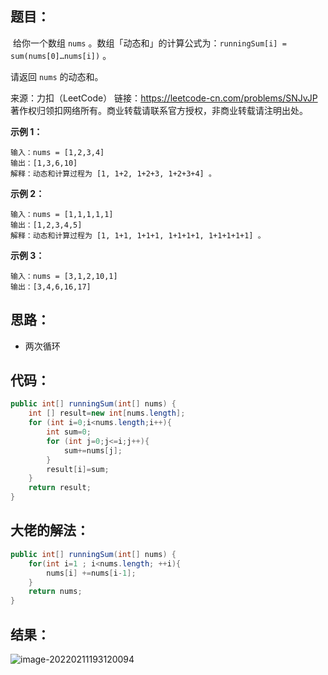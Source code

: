 ## 题目：

​	给你一个数组 `nums` 。数组「动态和」的计算公式为：`runningSum[i] = sum(nums[0]…nums[i])` 。

请返回 `nums` 的动态和。



来源：力扣（LeetCode） 链接：https://leetcode-cn.com/problems/SNJvJP 著作权归领扣网络所有。商业转载请联系官方授权，非商业转载请注明出处。

<!--more-->

**示例 1：**

```
输入：nums = [1,2,3,4]
输出：[1,3,6,10]
解释：动态和计算过程为 [1, 1+2, 1+2+3, 1+2+3+4] 。
```

**示例 2：**

```
输入：nums = [1,1,1,1,1]
输出：[1,2,3,4,5]
解释：动态和计算过程为 [1, 1+1, 1+1+1, 1+1+1+1, 1+1+1+1+1] 。
```

**示例 3：**

```
输入：nums = [3,1,2,10,1]
输出：[3,4,6,16,17]
```

## 思路：

- 两次循环

## 代码：

```java
public int[] runningSum(int[] nums) {
    int [] result=new int[nums.length];
    for (int i=0;i<nums.length;i++){
        int sum=0;
        for (int j=0;j<=i;j++){
            sum+=nums[j];
        }
        result[i]=sum;
    }
    return result;
}
```

## 大佬的解法：

```java
public int[] runningSum(int[] nums) {
    for(int i=1 ; i<nums.length; ++i){
        nums[i] +=nums[i-1];
    }
    return nums;
}
```

## 结果：

![image-20220211193120094](https://gitee.com/misteryliu/typora/raw/master/image/image-20220211193120094.png)